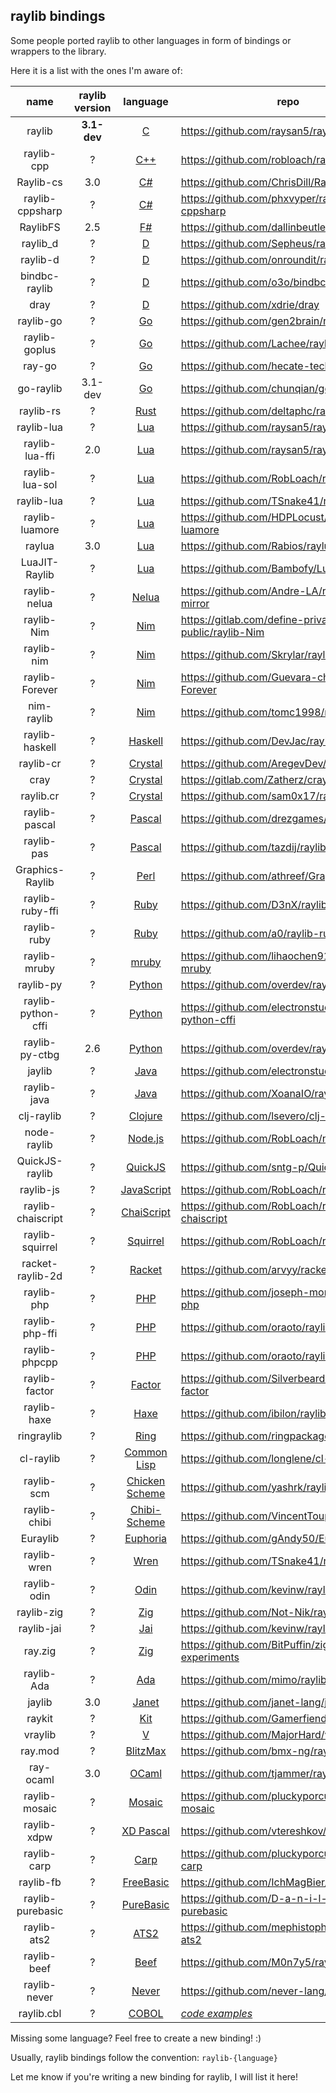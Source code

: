 ## raylib bindings

Some people ported raylib to other languages in form of bindings or wrappers to the library.

Here it is a list with the ones I'm aware of:

|  name              | raylib version | language  | repo                                                                 |
|:------------------:|:-------------: | :--------:|----------------------------------------------------------------------|
| raylib             | **3.1-dev** | [C](https://en.wikipedia.org/wiki/C_(programming_language))    | https://github.com/raysan5/raylib    |
| raylib-cpp         | ? | [C++](https://en.wikipedia.org/wiki/C%2B%2B)            | https://github.com/robloach/raylib-cpp          |
| Raylib-cs          | 3.0 | [C#](https://en.wikipedia.org/wiki/C_Sharp_(programming_language))       | https://github.com/ChrisDill/Raylib-cs      |
| raylib-cppsharp    | ? | [C#](https://en.wikipedia.org/wiki/C_Sharp_(programming_language))       | https://github.com/phxvyper/raylib-cppsharp |
| RaylibFS           | 2.5 | [F#](https://fsharp.org/)             | https://github.com/dallinbeutler/RaylibFS     |
| raylib_d           | ? | [D](https://dlang.org/)               | https://github.com/Sepheus/raylib_d     |
| raylib-d           | ? | [D](https://dlang.org/)               | https://github.com/onroundit/raylib-d     |
| bindbc-raylib      | ? | [D](https://dlang.org/)               | https://github.com/o3o/bindbc-raylib   |
| dray               | ? | [D](https://dlang.org/)               | https://github.com/xdrie/dray       |
| raylib-go          | ? | [Go](https://golang.org/)             | https://github.com/gen2brain/raylib-go  |
| raylib-goplus      | ? | [Go](https://golang.org/)             | https://github.com/Lachee/raylib-goplus         |
| ray-go             | ? | [Go](https://golang.org/)             | https://github.com/hecate-tech/ray-go     |
| go-raylib          | 3.1-dev | [Go](https://golang.org/)       | https://github.com/chunqian/go-raylib  |
| raylib-rs          | ? | [Rust](https://www.rust-lang.org/)    | https://github.com/deltaphc/raylib-rs     |
| raylib-lua         | ? | [Lua](http://www.lua.org/)            | https://github.com/raysan5/raylib-lua       |
| raylib-lua-ffi     | 2.0 | [Lua](http://www.lua.org/)            | https://github.com/raysan5/raylib/issues/693    |
| raylib-lua-sol     | ? | [Lua](http://www.lua.org/)            | https://github.com/RobLoach/raylib-lua-sol     |
| raylib-lua         | ? | [Lua](http://www.lua.org/)            | https://github.com/TSnake41/raylib-lua       |
| raylib-luamore     | ? | [Lua](http://www.lua.org/)            | https://github.com/HDPLocust/raylib-luamore    |
| raylua             | 3.0 | [Lua](http://www.lua.org/)            | https://github.com/Rabios/raylua          |
| LuaJIT-Raylib      | ? | [Lua](http://www.lua.org/)            | https://github.com/Bambofy/LuaJIT-Raylib    |
| raylib-nelua       | ? | [Nelua](https://nelua.io/)            | https://github.com/Andre-LA/raylib-nelua-mirror     |
| raylib-Nim         | ? | [Nim](https://nim-lang.org/)          | https://gitlab.com/define-private-public/raylib-Nim     |
| raylib-nim         | ? | [Nim](https://nim-lang.org/)          | https://github.com/Skrylar/raylib-nim                  |
| raylib-Forever     | ? | [Nim](https://nim-lang.org/)          | https://github.com/Guevara-chan/Raylib-Forever    |
| nim-raylib         | ? | [Nim](https://nim-lang.org/)          | https://github.com/tomc1998/nim-raylib            |
| raylib-haskell     | ? | [Haskell](https://www.haskell.org/)   | https://github.com/DevJac/raylib-haskell |
| raylib-cr          | ? | [Crystal](https://crystal-lang.org/)  | https://github.com/AregevDev/raylib-cr      |
| cray               | ? | [Crystal](https://crystal-lang.org/)  | https://gitlab.com/Zatherz/cray           |
| raylib.cr          | ? | [Crystal](https://crystal-lang.org/)  | https://github.com/sam0x17/raylib.cr     |
| raylib-pascal      | ? | [Pascal](https://en.wikipedia.org/wiki/Pascal_(programming_language))         | https://github.com/drezgames/raylib-pascal    |
| raylib-pas         | ? | [Pascal](https://en.wikipedia.org/wiki/Pascal_(programming_language))         | https://github.com/tazdij/raylib-pas      |
| Graphics-Raylib    | ? | [Perl](https://www.perl.org/)            | https://github.com/athreef/Graphics-Raylib      |
| raylib-ruby-ffi    | ? | [Ruby](https://www.ruby-lang.org/en/)    | https://github.com/D3nX/raylib-ruby-ffi      |
| raylib-ruby        | ? | [Ruby](https://www.ruby-lang.org/en/)    | https://github.com/a0/raylib-ruby        |
| raylib-mruby       | ? | [mruby](https://github.com/mruby/mruby)  | https://github.com/lihaochen910/raylib-mruby    |
| raylib-py          | ? | [Python](https://www.python.org/)        | https://github.com/overdev/raylib-py       |
| raylib-python-cffi | ? | [Python](https://www.python.org/)        | https://github.com/electronstudio/raylib-python-cffi    |
| raylib-py-ctbg     | 2.6 | [Python](https://www.python.org/)        | https://github.com/overdev/raylib-py-ctbg                 |
| jaylib             | ? | [Java](https://en.wikipedia.org/wiki/Java_(programming_language))           | https://github.com/electronstudio/jaylib/   |
| raylib-java        | ? | [Java](https://en.wikipedia.org/wiki/Java_(programming_language))           | https://github.com/XoanaIO/raylib-java   |
| clj-raylib         | ? | [Clojure](https://clojure.org/)          | https://github.com/lsevero/clj-raylib       |
| node-raylib        | ? | [Node.js](https://nodejs.org/en/)        | https://github.com/RobLoach/node-raylib     |
| QuickJS-raylib     | ? | [QuickJS](https://bellard.org/quickjs/)  | https://github.com/sntg-p/QuickJS-raylib    |
| raylib-js          | ? | [JavaScript](https://en.wikipedia.org/wiki/JavaScript)     | https://github.com/RobLoach/raylib-js    |
| raylib-chaiscript  | ? | [ChaiScript](http://chaiscript.com/)     | https://github.com/RobLoach/raylib-chaiscript        |
| raylib-squirrel    | ? | [Squirrel](http://www.squirrel-lang.org/)     | https://github.com/RobLoach/raylib-squirrel    |
| racket-raylib-2d   | ? | [Racket](https://racket-lang.org/)       | https://github.com/arvyy/racket-raylib-2d           |
| raylib-php         | ? | [PHP](https://en.wikipedia.org/wiki/PHP)      | https://github.com/joseph-montanez/raylib-php   |
| raylib-php-ffi     | ? | [PHP](https://en.wikipedia.org/wiki/PHP)      | https://github.com/oraoto/raylib-php-ffi      |
| raylib-phpcpp      | ? | [PHP](https://en.wikipedia.org/wiki/PHP)      | https://github.com/oraoto/raylib-phpcpp      |
| raylib-factor      | ? | [Factor](https://factorcode.org/)        | https://github.com/Silverbeard00/raylib-factor  |
| raylib-haxe        | ? | [Haxe](https://haxe.org/)                | https://github.com/ibilon/raylib-haxe           |
| ringraylib         | ? | [Ring](http://ring-lang.sourceforge.net/)  | https://github.com/ringpackages/ringraylib     |
| cl-raylib          | ? | [Common Lisp](https://common-lisp.net/)    | https://github.com/longlene/cl-raylib    |
| raylib-scm         | ? | [Chicken Scheme](https://www.call-cc.org/) | https://github.com/yashrk/raylib-scm     |
| raylib-chibi       | ? | [Chibi-Scheme](https://github.com/ashinn/chibi-scheme)   | https://github.com/VincentToups/raylib-chibi  |
| Euraylib           | ? | [Euphoria](https://openeuphoria.org/)  | https://github.com/gAndy50/Euraylib          |
| raylib-wren        | ? | [Wren](http://wren.io/)           | https://github.com/TSnake41/raylib-wren           |
| raylib-odin        | ? | [Odin](https://odin-lang.org/)            | https://github.com/kevinw/raylib-odin     |
| raylib-zig         | ? | [Zig](https://ziglang.org/)               | https://github.com/Not-Nik/raylib-zig     |
| raylib-jai         | ? | [Jai](https://github.com/BSVino/JaiPrimer/blob/master/JaiPrimer.md)  | https://github.com/kevinw/raylib-jai   |
| ray.zig            | ? | [Zig](https://ziglang.org/)               | https://github.com/BitPuffin/zig-raylib-experiments |
| raylib-Ada         | ? | [Ada](https://www.adacore.com/about-ada)  | https://github.com/mimo/raylib-Ada        |
| jaylib             | 3.0 | [Janet](https://janet-lang.org/)          | https://github.com/janet-lang/jaylib      |
| raykit             | ? | [Kit](https://www.kitlang.org/)           | https://github.com/Gamerfiend/raykit      |
| vraylib            | ? | [V](https://vlang.io/)                    | https://github.com/MajorHard/vraylib      |
| ray.mod            | ? | [BlitzMax](https://blitzmax.org/)         | https://github.com/bmx-ng/ray.mod         |
| ray-ocaml          | 3.0 | [OCaml](https://ocaml.org/)               | https://github.com/tjammer/raylib-ocaml   |
| raylib-mosaic      | ? | [Mosaic](https://github.com/sal55/langs/tree/master/Mosaic)     | https://github.com/pluckyporcupine/raylib-mosaic   |
| raylib-xdpw        | ? | [XD Pascal](https://github.com/vtereshkov/xdpw)     | https://github.com/vtereshkov/raylib-xdpw   |
| raylib-carp        | ? | [Carp](https://github.com/carp-lang/Carp)           | https://github.com/pluckyporcupine/raylib-carp   |
| raylib-fb          | ? | [FreeBasic](https://www.freebasic.net/)    | https://github.com/IchMagBier/raylib-fb  |
| raylib-purebasic   | ? | [PureBasic](https://www.purebasic.com/)    | https://github.com/D-a-n-i-l-o/raylib-purebasic   |
| raylib-ats2        | ? | [ATS2](http://www.ats-lang.org/)           | https://github.com/mephistopheles-8/raylib-ats2      |
| raylib-beef        | ? | [Beef](https://www.beeflang.org/)          | https://github.com/M0n7y5/raylib-beef    |
| raylib-never       | ? | [Never](https://github.com/never-lang/never) | https://github.com/never-lang/raylib-never |
| raylib.cbl         | ? | [COBOL](https://en.wikipedia.org/wiki/COBOL)        | *[code examples](https://github.com/Martinfx/Cobol/tree/master/OpenCobol/Games/raylib)* |

 
Missing some language? Feel free to create a new binding! :)

Usually, raylib bindings follow the convention: `raylib-{language}`

Let me know if you're writing a new binding for raylib, I will list it here!
